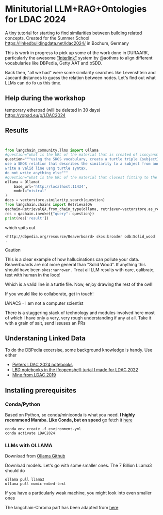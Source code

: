# Minitutorial LLM+RAG+Ontologies for LDAC 2024

A tiny tutorial for starting to find similarities between building related concepts. 
Created for the Summer School https://linkedbuildingdata.net/ldac2024/ in Bochum, Germany

This is work in progress to pick up some of the work done in DURAARK, particularly the awesome ["Interlink"]( https://github.com/DURAARK/interlink/)  system by @aothms to align different vocabularies like DBPedia, Getty AAT and bSDD.


Back then, "all we had" were some similarity searches like Levenshtein and Jaccard distances to guess the relation between nodes. Let's find out what LLMs can do fo us this time. 

## Help during the workshop
temporary etherpad (will be deleted in 30 days) https://yopad.eu/p/LDAC2024 

## Results

```Python


from langchain_community.llms import Ollama
#question="what is the URL of the material that is created of isocyanate and polyol resin"
question="""using the SKOS vocabulary, creata a turtle triple {subject} {predicate} {object} 
use a SKOS relation that describes the similarity to a subject from another vocabulary in the namespace odb: with a label 'Solid wood' / 'Glue-laminated timber board''
write a valid line usng turtle syntax.
do not write anything else"""
#question="what is the URL of the material that closest fitting to the category 'Wood' / 'Derived timber products' / '3- and 5-ply wood'? Only give the URL and a single digit that indicates how sure you are between 0.0 and 1.0"
ollama = Ollama(
    base_url='http://localhost:11434',
    model="mistral"
)
docs = vectorstore.similarity_search(question)
from langchain.chains import RetrievalQA
qachain=RetrievalQA.from_chain_type(ollama, retriever=vectorstore.as_retriever())
res = qachain.invoke({"query": question})
print(res['result'])
```

which spits out

```
<http://dbpedia.org/resource/Beaverboard> skos:broader odb:Solid_wood .
```

>[!CAUTION]
>This is a clear example of how hallucinations can pollute your data. Beaverboards are not more general than "Solid Wood". If anything this should have been `skos:narrower` . Treat all LLM results with care, calibrate, test with human in the loop!

Which is a valid line in a turtle file. 
Now, enjoy drawing the rest of the owl! 

If you would like to collaborate, get in touch!


IANACS - I am not a computer scientist 


There is a staggering stack of technology and modules involved here most of which I have only a very, very rough understanding if any at all. Take it with a grain of salt, send issuses an PRs


## Understaning Linked Data

To do the DBPedia excersise, some background knowledge is handy.
Use either
- [Pieters LDAC 2024 notebooks ](https://github.com/SSoLDAC2024/handson-querying-and-interaction)
- [LBD notebooks in the ifcopenshell-turial I made for LDAC 2022](https://github.com/jakob-beetz/ifcopenshell-notebooks/tree/ldac-2022)    
- [Mine from LDAC 2019](https://github.com/jakob-beetz/SummerSchoolOfLDAC/)    

## Installing prerequisites

### Conda/Python
Based on Python, so conda/miniconda is what you need. **I highly recommend Mamba. Like Conda, but on speed** go fetch it [here](https://mamba.readthedocs.io/en/latest/installation/micromamba-installation.html)


```
conda env create -f environment.yml
conda activate LDAC2024
```

### LLMs with OLLAMA

Download from [Ollama Github](https://github.com/ollama/ollama)

Download models. Let's go with some smaller ones. The 7 Billion LLama3 should do

```
ollama pull llama3
ollama pull nomic-embed-text
```

If you have a particularly weak machine, you might look into even smaller ones


The langchain-Chroma part has been adapted from [here](https://github.com/ollama/ollama/blob/main/docs/tutorials/langchainpy.md)



